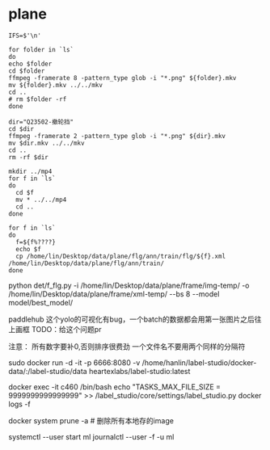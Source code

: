 # plane

```shell
IFS=$'\n'

for folder in `ls`
do
echo $folder
cd $folder
ffmpeg -framerate 8 -pattern_type glob -i "*.png" ${folder}.mkv
mv ${folder}.mkv ../../mkv
cd ..
# rm $folder -rf
done
```



```shell
dir="Q23502-撤轮挡"
cd $dir
ffmpeg -framerate 2 -pattern_type glob -i "*.png" ${dir}.mkv
mv $dir.mkv ../../mkv
cd ..
rm -rf $dir
```

```shell
mkdir ../mp4
for f in `ls`
do
  cd $f
  mv * ../../mp4
  cd ..
done
```


```shell
for f in `ls`
do
  f=${f%????}
  echo $f
  cp /home/lin/Desktop/data/plane/flg/ann/train/flg/${f}.xml /home/lin/Desktop/data/plane/flg/ann/train/
done
```

python det/f_flg.py -i /home/lin/Desktop/data/plane/frame/img-temp/ -o /home/lin/Desktop/data/plane/frame/xml-temp/ --bs 8 --model model/best_model/



paddlehub 这个yolo的可视化有bug，一个batch的数据都会用第一张图片之后往上画框
TODO：给这个问题pr

注意：
所有数字要补0,否则排序很费劲
一个文件名不要用两个同样的分隔符



sudo docker run -d -it -p 6666:8080 -v /home/hanlin/label-studio/docker-data/:/label-studio/data heartexlabs/label-studio:latest

docker exec -it c460 /bin/bash
echo "TASKS_MAX_FILE_SIZE = 9999999999999999" >> /label_studio/core/settings/label_studio.py
docker logs -f

docker system prune -a # 删除所有本地存的image

systemctl --user start ml
journalctl --user  -f -u  ml
